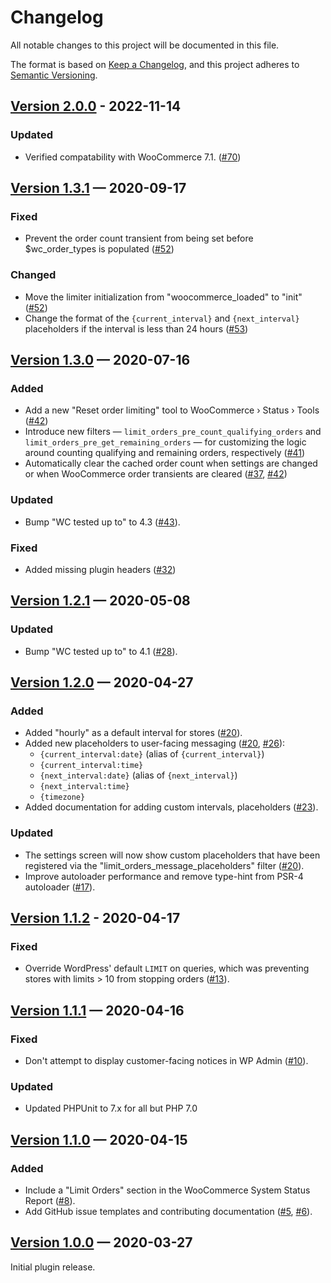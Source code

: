 # Changelog

All notable changes to this project will be documented in this file.

The format is based on [Keep a Changelog](https://keepachangelog.com/en/1.0.0/), and this project adheres to [Semantic Versioning](https://semver.org/spec/v2.0.0.html).

## [Version 2.0.0] - 2022-11-14

### Updated

* Verified compatability with WooCommerce 7.1. ([#70])

## [Version 1.3.1] — 2020-09-17

### Fixed

* Prevent the order count transient from being set before $wc_order_types is populated ([#52])

### Changed

* Move the limiter initialization from "woocommerce_loaded" to "init" ([#52])
* Change the format of the `{current_interval}` and `{next_interval}` placeholders if the interval is less than 24 hours ([#53])


## [Version 1.3.0] — 2020-07-16

### Added

* Add a new "Reset order limiting" tool to WooCommerce &rsaquo; Status &rsaquo; Tools ([#42])
* Introduce new filters — `limit_orders_pre_count_qualifying_orders` and `limit_orders_pre_get_remaining_orders` — for customizing the logic around counting qualifying and remaining orders, respectively ([#41])
* Automatically clear the cached order count when settings are changed or when WooCommerce order transients are cleared ([#37], [#42])

### Updated

* Bump "WC tested up to" to 4.3 ([#43]).

### Fixed

* Added missing plugin headers ([#32])


## [Version 1.2.1] — 2020-05-08

### Updated

* Bump "WC tested up to" to 4.1 ([#28]).


## [Version 1.2.0] — 2020-04-27

### Added

* Added "hourly" as a default interval for stores ([#20]).
* Added new placeholders to user-facing messaging ([#20], [#26]):
	- `{current_interval:date}` (alias of `{current_interval}`)
	- `{current_interval:time}`
	- `{next_interval:date}` (alias of `{next_interval}`)
	- `{next_interval:time}`
	- `{timezone}`
* Added documentation for adding custom intervals, placeholders ([#23]).

### Updated

* The settings screen will now show custom placeholders that have been registered via the "limit_orders_message_placeholders" filter ([#20]).
* Improve autoloader performance and remove type-hint from PSR-4 autoloader ([#17]).


## [Version 1.1.2] - 2020-04-17

### Fixed

* Override WordPress' default `LIMIT` on queries, which was preventing stores with limits > 10 from stopping orders ([#13]).


## [Version 1.1.1] — 2020-04-16

### Fixed

* Don't attempt to display customer-facing notices in WP Admin ([#10]).

### Updated

* Updated PHPUnit to 7.x for all but PHP 7.0


## [Version 1.1.0] — 2020-04-15

### Added

* Include a "Limit Orders" section in the WooCommerce System Status Report ([#8]).
* Add GitHub issue templates and contributing documentation ([#5], [#6]).


## [Version 1.0.0] — 2020-03-27

Initial plugin release.


[Unreleased]: https://github.com/nexcess/limit-orders/compare/master...develop
[Version 1.0.0]: https://github.com/nexcess/limit-orders/releases/tag/v1.0.0
[Version 1.1.0]: https://github.com/nexcess/limit-orders/releases/tag/v1.1.0
[Version 1.1.1]: https://github.com/nexcess/limit-orders/releases/tag/v1.1.1
[Version 1.1.2]: https://github.com/nexcess/limit-orders/releases/tag/v1.1.2
[Version 1.2.0]: https://github.com/nexcess/limit-orders/releases/tag/v1.2.0
[Version 1.2.1]: https://github.com/nexcess/limit-orders/releases/tag/v1.2.1
[Version 1.3.0]: https://github.com/nexcess/limit-orders/releases/tag/v1.3.0
[Version 1.3.1]: https://github.com/nexcess/limit-orders/releases/tag/v1.3.1
[Version 2.0.0]: https://github.com/nexcess/limit-orders/releases/tag/v2.0.0
[#5]: https://github.com/nexcess/limit-orders/pull/5
[#6]: https://github.com/nexcess/limit-orders/pull/6
[#8]: https://github.com/nexcess/limit-orders/pull/8
[#10]: https://github.com/nexcess/limit-orders/pull/10
[#13]: https://github.com/nexcess/limit-orders/pull/13
[#17]: https://github.com/nexcess/limit-orders/pull/17
[#20]: https://github.com/nexcess/limit-orders/pull/20
[#23]: https://github.com/nexcess/limit-orders/pull/23
[#26]: https://github.com/nexcess/limit-orders/pull/26
[#28]: https://github.com/nexcess/limit-orders/issues/28
[#32]: https://github.com/nexcess/limit-orders/pull/32
[#37]: https://github.com/nexcess/limit-orders/pull/37
[#41]: https://github.com/nexcess/limit-orders/pull/41
[#42]: https://github.com/nexcess/limit-orders/pull/42
[#43]: https://github.com/nexcess/limit-orders/pull/43
[#52]: https://github.com/nexcess/limit-orders/pull/52
[#53]: https://github.com/nexcess/limit-orders/pull/53
[#70]: https://github.com/nexcess/limit-orders/pull/70
